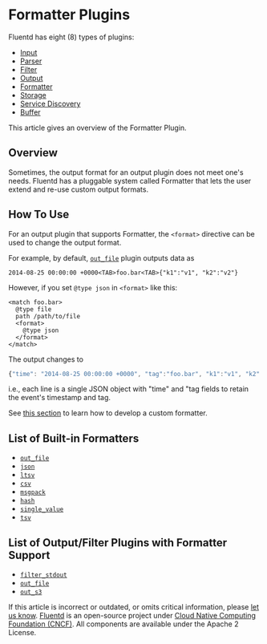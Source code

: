 # Formatter Plugins

Fluentd has eight \(8\) types of plugins:

* [Input](../input/)
* [Parser](../parser/)
* [Filter](../filter/)
* [Output](../output/)
* [Formatter](./)
* [Storage](../storage/)
* [Service Discovery](../service_discovery/)
* [Buffer](../buffer/)

This article gives an overview of the Formatter Plugin.

## Overview

Sometimes, the output format for an output plugin does not meet one's needs. Fluentd has a pluggable system called Formatter that lets the user extend and re-use custom output formats.

## How To Use

For an output plugin that supports Formatter, the `<format>` directive can be used to change the output format.

For example, by default, [`out_file`](../output/file.md) plugin outputs data as

```text
2014-08-25 00:00:00 +0000<TAB>foo.bar<TAB>{"k1":"v1", "k2":"v2"}
```

However, if you set `@type json` in `<format>` like this:

```text
<match foo.bar>
  @type file
  path /path/to/file
  <format>
    @type json
  </format>
</match>
```

The output changes to

```javascript
{"time": "2014-08-25 00:00:00 +0000", "tag":"foo.bar", "k1":"v1", "k2":"v2"}
```

i.e., each line is a single JSON object with "time" and "tag fields to retain the event's timestamp and tag.

See [this section](../plugin-development/#text-formatter-plugins) to learn how to develop a custom formatter.

## List of Built-in Formatters

* [`out_file`](out_file.md)
* [`json`](json.md)
* [`ltsv`](ltsv.md)
* [`csv`](csv.md)
* [`msgpack`](msgpack.md)
* [`hash`](hash.md)
* [`single_value`](single_value.md)
* [`tsv`](tsv.md)

## List of Output/Filter Plugins with Formatter Support

* [`filter_stdout`](../filter/stdout.md)
* [`out_file`](../output/file.md)
* [`out_s3`](../output/s3.md)

If this article is incorrect or outdated, or omits critical information, please [let us know](https://github.com/fluent/fluentd-docs-gitbook/issues?state=open). [Fluentd](http://www.fluentd.org/) is an open-source project under [Cloud Native Computing Foundation \(CNCF\)](https://cncf.io/). All components are available under the Apache 2 License.

